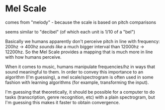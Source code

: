 # Mel Scale

comes from "melody" - because the scale is based on pitch comparisons

seems similar to "decibel" (of which each unit is 1/10 of a "bel")

Basically we humans apparently don't perceive pitch in line with frequency: 200hz → 400hz *sounds like* a much bigger interval than 12000hz → 12200hz. So the Mel Scale provides a mapping that is much more in line with how humans perceive.

When it comes to music, humans manipulate frequencies/hz in ways that sound meaningful to them. In order to convey this importance to an algorithm (I'm guessing), a mel scale/spectrogram is often used in some fashion with learning algorithms (for example, transforming the input).

I'm guessing that theoretically, it should be possible for a computer to do tasks (transcription, genre recognition, etc) with a plain spectrogram, but I'm guessing this makes it faster to obtain convergence.